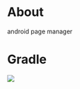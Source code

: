 # About
android page manager

# Gradle
[![](https://jitpack.io/v/zj565061763/page-holder.svg)](https://jitpack.io/#zj565061763/page-holder)
